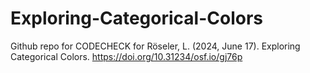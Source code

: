 # Exploring-Categorical-Colors
Github repo for CODECHECK for Röseler, L. (2024, June 17). Exploring Categorical Colors. https://doi.org/10.31234/osf.io/gj76p
